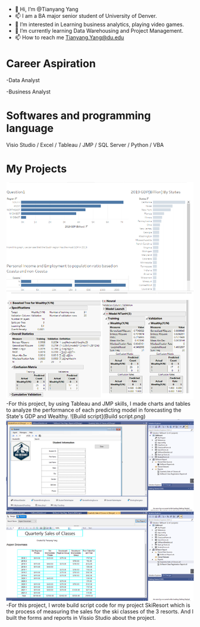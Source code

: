 - 👋 Hi, I’m @Tianyang Yang
- 📫 I am a BA major senior student of University of Denver.
- 👀 I’m interested in Learning business analytics, playing video games.
- 🌱 I’m currently learning Data Warehousing and Project Management.
- 📫 How to reach me Tianyang.Yang@du.edu

# Career Aspiration
-Data Analyst


-Business Analyst

# Softwares and programming language
Visio Studio   /   Excel     /  Tableau     /  JMP      /   SQL Server    /   Python /   VBA 








# My Projects


![Tableau](Tableau.png)
![JMP](JMP.png)
-For this project, by using Tableau and JMP skills, I made charts and tables to analyze the performance of each predicting model in forecasting the State's GDP and Wealthy.
![Build script](Build script.png)
![Form](Form.png)
![Report](Report.png)
-For this project, I wrote build script code for my project SkiResort which is the process of measuring the sales for the ski classes of the 3 resorts. And I built the forms and reports in Vissio Studio about the project.
<!---
782214104/782214104 is a ✨ special ✨ repository because its `README.md` (this file) appears on your GitHub profile.
You can click the Preview link to take a look at your changes.
--->
